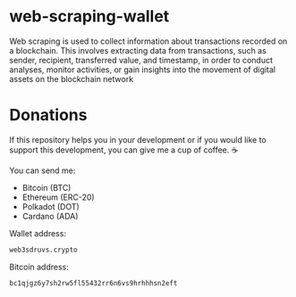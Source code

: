 # web-scraping-wallet
 Web scraping is used to collect information about transactions recorded on a blockchain. This involves extracting data from transactions, such as sender, recipient, transferred value, and timestamp, in order to conduct analyses, monitor activities, or gain insights into the movement of digital assets on the blockchain network

# Donations
If this repository helps you in your development or if you would like to support this development, you can give me a cup of coffee. ☕

You can send me:

- Bitcoin (BTC) 
- Ethereum (ERC-20)
- Polkadot (DOT)
- Cardano (ADA) 

Wallet address: 

```bash
web3sdruvs.crypto
```

Bitcoin address: 
```bash
bc1qjgz6y7sh2rw5fl55432rr6n6vs9hrhhhsn2eft
```